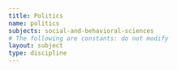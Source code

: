 ```yaml
---
title: Politics
name: politics
subjects: social-and-behavioral-sciences
# The following are constants: do not modify
layout: subject
type: discipline
---
```


